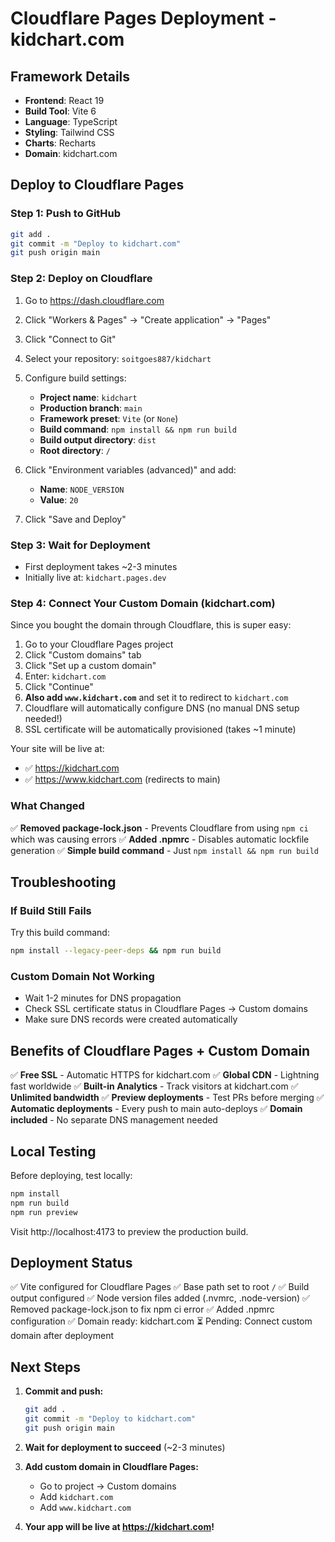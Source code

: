 # Cloudflare Pages Deployment - kidchart.com

## Framework Details
- **Frontend**: React 19
- **Build Tool**: Vite 6
- **Language**: TypeScript
- **Styling**: Tailwind CSS
- **Charts**: Recharts
- **Domain**: kidchart.com

## Deploy to Cloudflare Pages

### Step 1: Push to GitHub
```bash
git add .
git commit -m "Deploy to kidchart.com"
git push origin main
```

### Step 2: Deploy on Cloudflare

1. Go to https://dash.cloudflare.com
2. Click "Workers & Pages" → "Create application" → "Pages"
3. Click "Connect to Git"
4. Select your repository: `soitgoes887/kidchart`
5. Configure build settings:
   - **Project name**: `kidchart`
   - **Production branch**: `main`
   - **Framework preset**: `Vite` (or `None`)
   - **Build command**: `npm install && npm run build`
   - **Build output directory**: `dist`
   - **Root directory**: `/`

6. Click "Environment variables (advanced)" and add:
   - **Name**: `NODE_VERSION`
   - **Value**: `20`

7. Click "Save and Deploy"

### Step 3: Wait for Deployment
- First deployment takes ~2-3 minutes
- Initially live at: `kidchart.pages.dev`

### Step 4: Connect Your Custom Domain (kidchart.com)

Since you bought the domain through Cloudflare, this is super easy:

1. Go to your Cloudflare Pages project
2. Click "Custom domains" tab
3. Click "Set up a custom domain"
4. Enter: `kidchart.com`
5. Click "Continue"
6. **Also add `www.kidchart.com`** and set it to redirect to `kidchart.com`
7. Cloudflare will automatically configure DNS (no manual DNS setup needed!)
8. SSL certificate will be automatically provisioned (takes ~1 minute)

Your site will be live at:
- ✅ https://kidchart.com
- ✅ https://www.kidchart.com (redirects to main)

### What Changed

✅ **Removed package-lock.json** - Prevents Cloudflare from using `npm ci` which was causing errors
✅ **Added .npmrc** - Disables automatic lockfile generation
✅ **Simple build command** - Just `npm install && npm run build`

## Troubleshooting

### If Build Still Fails
Try this build command:
```bash
npm install --legacy-peer-deps && npm run build
```

### Custom Domain Not Working
- Wait 1-2 minutes for DNS propagation
- Check SSL certificate status in Cloudflare Pages → Custom domains
- Make sure DNS records were created automatically

## Benefits of Cloudflare Pages + Custom Domain

✅ **Free SSL** - Automatic HTTPS for kidchart.com
✅ **Global CDN** - Lightning fast worldwide
✅ **Built-in Analytics** - Track visitors at kidchart.com
✅ **Unlimited bandwidth**
✅ **Preview deployments** - Test PRs before merging
✅ **Automatic deployments** - Every push to main auto-deploys
✅ **Domain included** - No separate DNS management needed

## Local Testing

Before deploying, test locally:
```bash
npm install
npm run build
npm run preview
```

Visit http://localhost:4173 to preview the production build.

## Deployment Status

✅ Vite configured for Cloudflare Pages
✅ Base path set to root `/`
✅ Build output configured
✅ Node version files added (.nvmrc, .node-version)
✅ Removed package-lock.json to fix npm ci error
✅ Added .npmrc configuration
✅ Domain ready: kidchart.com
⏳ Pending: Connect custom domain after deployment

## Next Steps

1. **Commit and push:**
   ```bash
   git add .
   git commit -m "Deploy to kidchart.com"
   git push origin main
   ```

2. **Wait for deployment to succeed** (~2-3 minutes)

3. **Add custom domain in Cloudflare Pages:**
   - Go to project → Custom domains
   - Add `kidchart.com`
   - Add `www.kidchart.com`

4. **Your app will be live at https://kidchart.com!**



